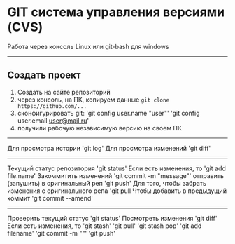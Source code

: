 # GIT система управления версиями (CVS)
Работа через консоль Linux или git-bash для windows
***
## Создать проект
1) Создать на сайте репозиторий
2) через консоль, на ПК, копируем данные
  `git clone https://github.com/...`
4) сконфигурировать git:
  'git config user.name "user"'
  'git config user.email user@mail.ru'
4) получили рабочую независимую версию на своем ПК
***
Для просмотра истории 'git log'
Для просмотра изменений 'git diff'
***
Текущий статус репозитория 'git status'
Если есть изменения, то 'git add file.name'
Закоммитить изменений 'git commit -m "message"'
отправить (запушить) в оригинальный реп 'git push'
Для того, чтобы забрать изменения с оригинального репа 'git pull
Чтобы добавить в предыдущий коммит 'git commit --amend'
***
Проверить текущий статус 'git status'
Посмотреть изменения 'git diff'
Если есть изменения, то
'git stash'
'git pull'
'git stash pop'
'git add filename'
'git commit -m ""'
'git push'
